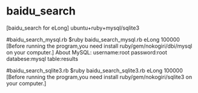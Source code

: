 # baidu_search
[baidu_search for eLong] ubuntu+ruby+mysql/sqlite3

#baidu_search_mysql.rb
$ruby baidu_search_mysql.rb eLong 100000
[Before running the program,you need install ruby/gem/nokogiri/dbi/mysql on your computer.]
About MySQL:
username:root
password:root
databese:mysql
table:results

#baidu_search_sqlite3.rb
$ruby baidu_search_sqlite3.rb eLong 100000
[Before running the program,you need install ruby/gem/nokogiri/sqlite3 on your computer.]
